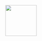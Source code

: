 <div id="header" align="center">
  <img src="[https://media.giphy.com/media/M9gbBd9nbDrOTu1Mqx/giphy.gif](https://media.tenor.com/8rXFAsQHtTUAAAAC/%D1%80%D0%B0%D0%B9%D0%B0%D0%BD-%D0%B3%D0%BE%D1%81%D0%BB%D0%B8%D0%BD%D0%B3-ryan-gosling.gif)https://media.tenor.com/8rXFAsQHtTUAAAAC/%D1%80%D0%B0%D0%B9%D0%B0%D0%BD-%D0%B3%D0%BE%D1%81%D0%BB%D0%B8%D0%BD%D0%B3-ryan-gosling.gif" width="100"/>
</div>
